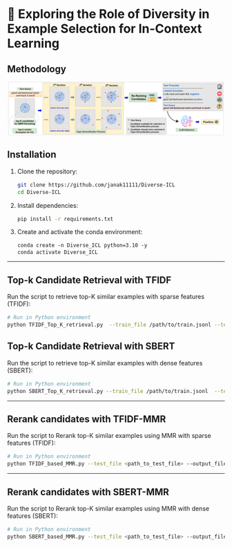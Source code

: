 # 🚀 Exploring the Role of Diversity in Example Selection for In-Context Learning


## Methodology

![Diverse_ICL_Workflow](diverse_ICL_workflow.jpg)



## Installation  

1. Clone the repository:  
   ```bash
   git clone https://github.com/janak11111/Diverse-ICL
   cd Diverse-ICL
   ```

2. Install dependencies:  
   ```bash
   pip install -r requirements.txt
   ```  

3. Create and activate the conda environment:
   ```
   conda create -n Diverse_ICL python=3.10 -y
   conda activate Diverse_ICL
   ```
   
---

## Top-k Candidate Retrieval with TFIDF

Run the script to retrieve top-K similar examples with sparse features (TFIDF):  

```bash
# Run in Python environment
python TFIDF_Top_K_retrieval.py  --train_file /path/to/train.jsonl --test_file /path/to/test.jsonl  --output_file /path/to/output.json  --top_k 45
```  

## Top-k Candidate Retrieval with SBERT

Run the script to retrieve top-K similar examples with dense features (SBERT):    

```bash
# Run in Python environment
python SBERT_Top_K_retrieval.py --train_file /path/to/train.jsonl  --test_file /path/to/test.jsonl --output_file /path/to/output.json  --model_name all-MiniLM-L6-v2   --top_k 45
```

---

## Rerank candidates with TFIDF-MMR

Run the script to Rerank top-K similar examples using MMR with sparse features (TFIDF):   

```bash
# Run in Python environment
python TFIDF_based_MMR.py --test_file <path_to_test_file> --output_file <path_to_output_file> --alpha 0.5 --top_k 15
```

---

## Rerank candidates with SBERT-MMR

Run the script to Rerank top-K similar examples using MMR with dense features (SBERT):   

```bash
# Run in Python environment
python SBERT_based_MMR.py --test_file <path_to_test_file> --output_file <path_to_output_file> --alpha 0.5 --top_k 15
```
